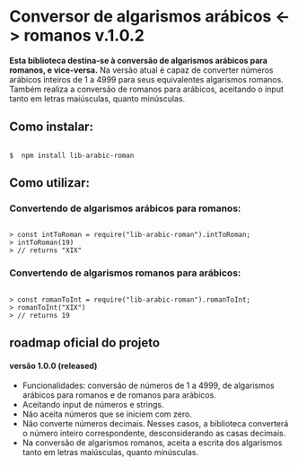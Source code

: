 # Conversor de algarismos arábicos <-> romanos v.1.0.2

**Esta biblioteca destina-se à conversão de algarismos arábicos para romanos, e vice-versa.**
Na versão atual é capaz de converter números arábicos inteiros de 1 a 4999 para seus equivalentes algarismos romanos. Também realiza a conversão de romanos para arábicos, aceitando o input tanto em letras maiúsculas, quanto minúsculas.

## Como instalar:

```shell

$  npm install lib-arabic-roman

```

## Como utilizar:

### Convertendo de algarismos arábicos para romanos:

```node

> const intToRoman = require("lib-arabic-roman").intToRoman;
> intToRoman(19)
> // returns "XIX"

```

### Convertendo de algarismos romanos para arábicos:

```node

> const romanToInt = require("lib-arabic-roman").romanToInt;
> romanToInt("XIX")
> // returns 19

```

## roadmap oficial do projeto

#### versão 1.0.0 (released)
- Funcionalidades: conversão de números de 1 a 4999, de algarismos arábicos para romanos e de romanos para arábicos.
- Aceitando input de números e strings.
- Não aceita números que se iniciem com zero.
- Não converte números decimais. Nesses casos, a biblioteca converterá o número inteiro correspondente, desconsiderando as casas decimais.
- Na conversão de algarismos romanos, aceita a escrita dos algarismos tanto em letras maiúsculas, quanto minúsculas.
